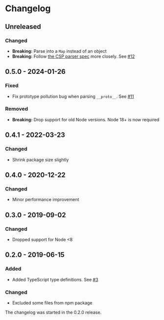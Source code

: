 # Changelog

## Unreleased

### Changed

- **Breaking:** Parse into a `Map` instead of an object
- **Breaking:** Follow
  [the CSP parser spec](https://w3c.github.io/webappsec-csp/#parse-serialized-policy)
  more closely. See
  [#12](https://github.com/helmetjs/content-security-policy-parser/pull/12)

## 0.5.0 - 2024-01-26

### Fixed

- Fix prototype pollution bug when parsing `__proto__`. See
  [#11](https://github.com/helmetjs/content-security-policy-parser/issues/11)

### Removed

- **Breaking:** Drop support for old Node versions. Node 18+ is now required

## 0.4.1 - 2022-03-23

### Changed

- Shrink package size slightly

## 0.4.0 - 2020-12-22

### Changed

- Minor performance improvement

## 0.3.0 - 2019-09-02

### Changed

- Dropped support for Node <8

## 0.2.0 - 2019-06-15

### Added

- Added TypeScript type definitions. See
  [#3](https://github.com/helmetjs/content-security-policy-parser/pull/3)

### Changed

- Excluded some files from npm package

The changelog was started in the 0.2.0 release.
